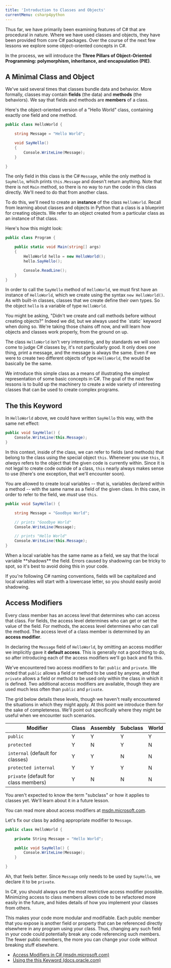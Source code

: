 ```yaml
---
title: 'Introduction to Classes and Objects'
currentMenu: csharp4python
---
```


Thus far, we have primarily been examining features of C# that are procedural in nature. Where we have used classes and objects, they have been provided from core C# packages. Over the course of the next few lessons we explore some object-oriented concepts in C#.

In the process, we will introduce the **Three Pillars of Object-Oriented Programming: polymorphism, inheritance, and encapsulation (PIE)**.

## A Minimal Class and Object

We've said several times that classes bundle data and behavior. More formally, classes may contain **fields** (the data) and **methods** (the behaviors). We say that fields and methods are **members** of a class.

Here's the object-oriented version of a "Hello World" class, containing exactly one field and one method.

```csharp
public class HelloWorld {

    string Message = "Hello World";

    void SayHello()
    {
        Console.WriteLine(Message);
    }

}
```

The only field in this class is the C# `Message`, while the only method is `SayHello`, which prints `this.Message` and doesn't return anything. Note that there is not `Main` method, so there is no way to run the code in this class directly. We'll need to do that from another class.

To do this, we'll need to create an **instance** of the class `HelloWorld`. Recall from learning about classes and objects in Python that a class is a blueprint for creating objects. We refer to an object created from a particular class as an instance of that class.

Here's how this might look:

```csharp
public class Program {

    public static void Main(string[] args)
    {
        HelloWorld hello = new HelloWorld();
        hello.SayHello();

        Console.ReadLine();
    }
}
```

In order to call the `SayHello` method of `HelloWorld`, we must first have an instance of `HelloWorld`, which we create using the syntax `new HelloWorld()`. As with built-in classes, classes that we create define their own types. So the object `hello` is a variable of type `HelloWorld`.

<aside class="aside-note" markdown="1">
You might be asking, "Didn't we create and call methods before without creating objects?" Indeed we did, but we always used the `static` keyword when doing so. We're taking those chains off now, and will learn how objects and classes work properly, from the ground on up.
</aside>

The class `HelloWorld` isn't very interesting, and by standards we will soon come to judge C# classes by, it's not particularly good. It only does one thing, print a message, and the message is always the same. Even if we were to create two different objects of type `HelloWorld`, the would be basically be the same.

We introduce this simple class as a means of illustrating the simplest representation of some basic concepts in C#. The goal of the next few lessons is to build up the machinery to create a wide variety of interesting classes that can be used to create complex programs.

## The this Keyword

In `HelloWorld` above, we could have written `SayHello` this way, with the same net effect:

```csharp
public void SayHello() {
    Console.WriteLine(this.Message);
}
```

In this context, inside of the class, we can refer to fields (and methods) that belong to the class using the special object `this`. Whenever you use `this`, it *always* refers to the object that the given code is currently within. Since it is not legal to create code outside of a class, `this` nearly always makes sense to use (there's one exception, that we'll encounter soon).

You are allowed to create local variables -- that is, variables declared within a method -- with the same name as a field of the given class. In this case, in order to refer to the field, we *must* use `this`.

```csharp
public void SayHello() {

    string Message = "Goodbye World";

    // prints "Goodbye World"
    Console.WriteLine(Message);

    // prints "Hello World"
    Console.WriteLine(this.Message);
}
```

<aside class="aside-pro-tip" markdown="1">
When a local variable has the same name as a field, we say that the local variable **shadows** the field. Errors caused by shadowing can be tricky to spot, so it's best to avoid doing this in your code.

If you're following C# naming conventions, fields will be capitalized and local variables will start with a lowercase letter, so you should easily avoid shadowing.
</aside>

## Access Modifiers

Every class member has an access level that determines who can access that class. For fields, the access level determines who can get or set the value of the field. For methods, the access level determines who can call the method. The access level of a class member is determined by an **access modifier**.

In declaring the `Message` field of `HelloWorld`, by omitting an access modifier we implicitly gave it **default access**. This is generally not a good thing to do, so after introducing each of the access modifiers we'll go back and fix this.

We've encountered two access modifiers to far: `public` and `private`. We noted that `public` allows a field or method to be used by anyone, and that `private` allows a field or method to be used only within the class in which it is defined. Two additional access modifiers are available, though they are used much less often than `public` and `private`.

The grid below details these levels, though we haven't really encountered the situations in which they might apply. At this point we introduce them for the sake of completeness. We'll point out specifically where they might be useful when we encounter such scenarios.

Modifier | Class | Assembly | Subclass | World
---------|-------|---------|----------|-------|
`public` | Y | Y | Y | Y
`protected` | Y | N | Y | N
`internal` (default for classes) | Y | Y | N | N
`protected internal` | Y | Y | Y | N
`private` (default for class members) | Y | N | N | N

<aside class="aside-note" markdown="1">
You aren't expected to know the term "subclass" or how it applies to classes yet. We'll learn about it in a future lesson.
</aside>

You can read more about access modifiers at [msdn.microsoft.com][access-modifiers].

Let's fix our class by adding appropriate modifier to `Message`.

```csharp
public class HelloWorld {

    private String Message = "Hello World";

    public void SayHello() {
        Console.WriteLine(Message);
    }

}
```

Ah, that feels better. Since `Message` only needs to be used by `SayHello`, we declare it to be `private`.

<aside class="aside-pro-tip" markdown="1">
In C#, you should always use the most restrictive access modifier possible. Minimizing access to class members allows code to be refactored more easily in the future, and hides details of how you implement your classes from others.

This makes your code more modular and modifiable. Each public member that you expose is another field or property that can be referenced directly elsewhere in any program using your class. Thus, changing any such field in your code could potentially break any code referencing such members. The fewer public members, the more you can change your code without breaking stuff elsewhere.
</aside>

- [Access Modifiers in C# (msdn.microsoft.com)][access-modifiers]
- [Using the this Keyword (docs.oracle.com)](https://docs.oracle.com/csharpse/tutorial/csharp/csharpOO/thiskey.html)


[access-modifiers]: https://msdn.microsoft.com/en-us/library/ms173121.aspx
